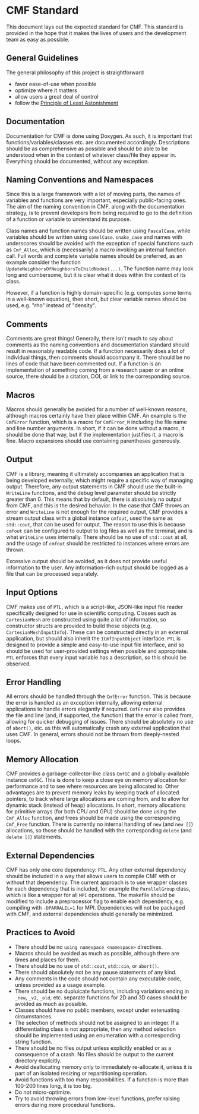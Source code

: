 # CMF Standard

This document lays out the expected standard for CMF. This standard is provided in the hope that it makes the lives of users and the development team as easy as possible.

## General Guidelines

The general philosophy of this project is straightforward

 - favor ease-of-use when possible
 - optimize where it matters
 - allow users a great deal of control
 - follow the [Principle of Least Astonishment](https://en.wikipedia.org/wiki/Principle_of_least_astonishment)

## Documentation

Documentation for CMF is done using Doxygen. As such, it is important that functions/variables/classes etc. are documented accordingly. Descriptions should be as comprehensive as possible
and should be able to be understood when in the context of whatever class/file they appear in. Everything should be documented, without any exception.

## Naming Conventions and Namespaces

Since this is a large framework with a lot of moving parts, the names of variables and functions are very important, especially public-facing ones. The aim of the naming convention
in CMF, along with the documentation strategy, is to prevent developers from being required to go to the definition of a function or variable to understand its purpose.

Class names and function names should be written using `PascalCase`, while variables should be written using `camelCase`. `snake_case` and names with underscores should be avoided
with the exception of special functions such as `Cmf_Alloc`, which is (necessarily) a macro invoking an internal function call. Full words and complete variable names should be preferred,
as an example consider the function `UpdateNeighborsOfNeighborsToChildNodes(...)`. The function name may look long and cumbersome, but it is clear what it does within the context of its
class.

However, if a function is highly domain-specific (e.g. computes some terms in a well-known equation), then short, but clear variable names should be used, e.g. "rho" instead of "density".

## Comments

Comments are great things! Generally, there isn't much to say about comments as the naming conventions and documentation standard should result in reasonably readable code.
If a function necessarily does a lot of individual things, then comments should accompany it. There should be no lines of code that have been commented out. If a function
is an implementation of something coming from a research paper or an online source, there should be a citation, DOI, or link to the corresponding source.

## Macros

Macros should generally be avoided for a number of well-known reasons, although macros certainly have their place within CMF. An example is the `CmfError` function,
which is a macro for `CmfError_M` including the file name and line number arguments. In short, if it can be done without a macro, it should be done that way, but if
the implementation justifies it, a macro is fine. Macro expansions should use containing parentheses generously.

## Output

CMF is a library, meaning it ultimately accompanies an application that is being developed externally, which might require a specific way of managing output. Therefore,
any output statements in CMF should use the built-in `WriteLine` functions, and the debug level parameter should be strictly greater than 0. This means that by default,
there is absolutely no output from CMF, and this is the desired behavior. In the case that CMF throws an error and `WriteLine` is not enough for the required output,
CMF provides a stream output class with a global instance `cmfout`, used the same as `std::cout`, that can be used for output. The reason to use this is because
`cmfout` can be configured to output to log files as well as the terminal, and is what `WriteLine` uses internally. There should be no use of `std::cout` at all, and
the usage of `cmfout` should be restricted to instances where errors are thrown.

Excessive output should be avoided, as it does not provide useful information to the user. Any information-rich output should be logged as a file that can be
processed separately.

## Input Options

CMF makes use of `PTL`, which is a script-like, JSON-like input file reader specifically designed for use in scientific computing. Classes such as `CartesianMesh`
are constructed using quite a lot of information, so constructor structs are provided to build these objects (e.g. `CartesianMeshInputInfo`). These can be constructed directly
in an external application, but should also inherit the `ICmfInputObject` interface. `PTL` is designed to provide a simple and easy-to-use input file interface, and
so should be used for user-provided settings when possible and appropriate. `PTL` enforces that every input variable has a description, so this should be observed.

## Error Handling

All errors should be handled through the `CmfError` function. This is because the error is handled as an exception internally, allowing external applications to handle errors
elegantly if required. `CmfError` also provides the file and line (and, if supported, the function) that the error is called from, allowing for quicker debugging of issues.
There should be absolutely no use of `abort()`, etc. as this will automatically crash any external application that uses CMF. In general, errors should not be thrown from deeply-nested
loops.

## Memory Allocation

CMF provides a garbage-collector-like class `CmfGC` and a globally-available instance `cmfGC`. This is done to keep a close eye on memory allocation for performance and to see where
resources are being allocated to. Other advantages are to prevent memory leaks by keeping track of allocated pointers, to track where large allocations are coming from, and to allow
for dynamic stack (instead of heap) allocations. In short, memory allocations for primitive arrays (for both CPU and GPU) should be done using the `Cmf_Alloc` function, and frees
should be made using the corresponding `Cmf_Free` function. There is currently no internal handling of `new` (and `new []`) allocations, so those should be handled with the corresponding
`delete` (and `delete []`) statements.

## External Dependencies

CMF has only one core dependency: `PTL`. Any other external dependency should be included in a way that allows users to compile CMF with or without that dependency. The current
approach is to use wrapper classes for each dependency that is included, for example the `ParallelGroup` class, which is like a wrapper for all `MPI` operations. The makefile should be
modified to include a preprocessor flag to enable each dependency, e.g. compiling with `-DPARRALEL=1` for MPI. Dependencies will not be packaged with CMF, and external dependencies
shuld generally be minimized.

## Practices to Avoid

- There should be no `using namespace <namespace>` directives.
- Macros should be avoided as much as possible, although there are times and places for them.
- There should be no use of `std::cout`, `std::cin`, or `abort()`.
- There should absolutely not be any pause statements of any kind.
- Any comments in the code should not contain any executable code, unless provided as a usage example.
- There should be no dupluicate functions, including variations ending in `_new`, `_v2`, `_old`, etc. separate functions for
  2D and 3D cases should be avoided as much as possible.
- Classes should have no public members, except under extenuating circumstances.
- The selection of methods should not be assigned to an integer. If a differentiating class is not appropriate, then any
  method selection should be implemented using an enumeration with a corresponding string function.
- There should be no files output unless explicitly enabled or as a consequence of a crash. No files should be output to the current directory explicitly.
- Avoid deallocating memory only to immediately re-allocate it, unless it is part of an isolated resizing or repartitioning operation.
- Avoid functions with too many responibilities. If a function is more than 100-200 lines long, it is too big.
- Do not micro-optimize.
- Try to avoid throwing errors from low-level functions, prefer raising errors during more procedural functions.